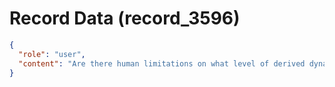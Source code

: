 # Record Data (record_3596)

```json
{
  "role": "user",
  "content": "Are there human limitations on what level of derived dynamic is plausible at what point in life? If so how?\n"
}
```
